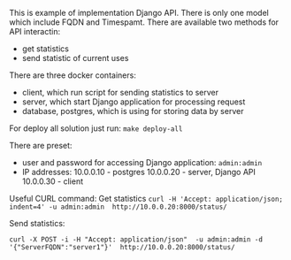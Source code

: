 This is example of implementation Django API. There is only one model which include FQDN and Timespamt.
There are available two methods for API interactin: 
  - get statistics
  - send statistic of current uses

There are three docker containers:
 - client, which run script for sending statistics to server
 - server, which start Django application for processing request
 - database, postgres, which is using for storing data by server

For deploy all solution just run: 
 ```make deploy-all```




There are preset:
 - user and password for accessing Django application:
    ```admin:admin```
 - IP addresses:
    10.0.0.10 - postgres
    10.0.0.20 - server, Django API
    10.0.0.30 - client


Useful CURL command:
Get statistics
```curl -H 'Accept: application/json; indent=4' -u admin:admin  http://10.0.0.20:8000/status/```

Send statistics:

```curl -X POST -i -H "Accept: application/json"  -u admin:admin -d '{"ServerFQDN":"server1"}'  http://10.0.0.20:8000/status/```
